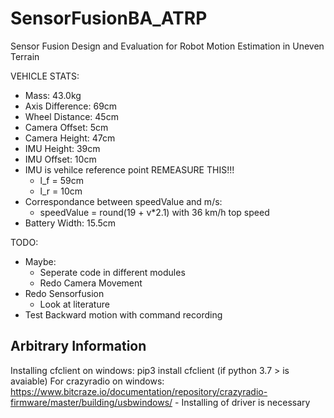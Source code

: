 # SensorFusionBA_ATRP
Sensor Fusion Design and Evaluation for Robot Motion Estimation in Uneven Terrain

VEHICLE STATS:
- Mass: 43.0kg
- Axis Difference: 69cm
- Wheel Distance: 45cm
- Camera Offset: 5cm
- Camera Height: 47cm
- IMU Height: 39cm
- IMU Offset: 10cm
- IMU is vehilce reference point REMEASURE THIS!!!
    - l_f = 59cm
    - l_r = 10cm
- Correspondance between speedValue and m/s:
    - speedValue = round(19 + v*2.1) with 36 km/h top speed
- Battery Width: 15.5cm

TODO:
- Maybe:
    - Seperate code in different modules
    - Redo Camera Movement
- Redo Sensorfusion
    - Look at literature
- Test Backward motion with command recording

## Arbitrary Information
Installing cfclient on windows:
    pip3 install cfclient (if python 3.7 > is avaiable)
For crazyradio on windows:
    https://www.bitcraze.io/documentation/repository/crazyradio-firmware/master/building/usbwindows/
    - Installing of driver is necessary 